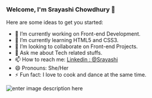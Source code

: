### Welcome, I'm Srayashi Chowdhury 👋

Here are some ideas to get you started:

- 🔭 I’m currently working on Front-end Development.
- 🌱 I’m currently learning HTML5 and CSS3.
- 👯 I’m looking to collaborate on Front-end Projects. 
- 💬 Ask me about Tech related stuffs.
- 📫 How to reach me: [Linkedin : @Srayashi](https://www.linkedin.com/in/srayashi-chowdhury-630209191/)
- 😄 Pronouns: She/Her
- ⚡ Fun fact: I love to cook and dance at the same time.

![enter image description here](https://github-readme-stats.vercel.app/api?username=Sraya123&&show_icons=true&title_color=ffffff&icon_color=bb2acf&text_color=daf7dc&bg_color=151515)

